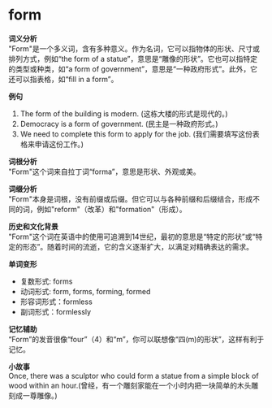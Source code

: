 # form

**词义分析**  
"Form"是一个多义词，含有多种意义。作为名词，它可以指物体的形状、尺寸或排列方式，例如“the form of a statue”，意思是“雕像的形状”。它也可以指特定的类型或种类，如“a form of government”，意思是“一种政府形式”。此外，它还可以指表格，如“fill in a form”。

  

**例句**

  

1.  The form of the building is modern. (这栋大楼的形式是现代的。)
2.  Democracy is a form of government. (民主是一种政府形式。)
3.  We need to complete this form to apply for the job. (我们需要填写这份表格来申请这份工作。)

  

**词根分析**  
"Form"这个词来自拉丁词“forma”，意思是形状、外观或美。

  

**词缀分析**  
"Form"本身是词根，没有前缀或后缀。但它可以与各种前缀和后缀结合，形成不同的词，例如"reform"（改革）和"formation"（形成）。

  

**历史和文化背景**  
"Form"这个词在英语中的使用可追溯到14世纪，最初的意思是“特定的形状”或“特定的形态”。随着时间的流逝，它的含义逐渐扩大，以满足对精确表达的需求。

  

**单词变形**

  

*   复数形式: forms
*   动词形式: form, forms, forming, formed
*   形容词形式：formless
*   副词形式：formlessly

  

**记忆辅助**  
“Form”的发音很像“four”（4）和“m”，你可以联想像“四(m)的形状”，这样有利于记忆。

  

**小故事**  
Once, there was a sculptor who could form a statue from a simple block of wood within an hour.(曾经，有一个雕刻家能在一个小时内把一块简单的木头雕刻成一尊雕像。)
